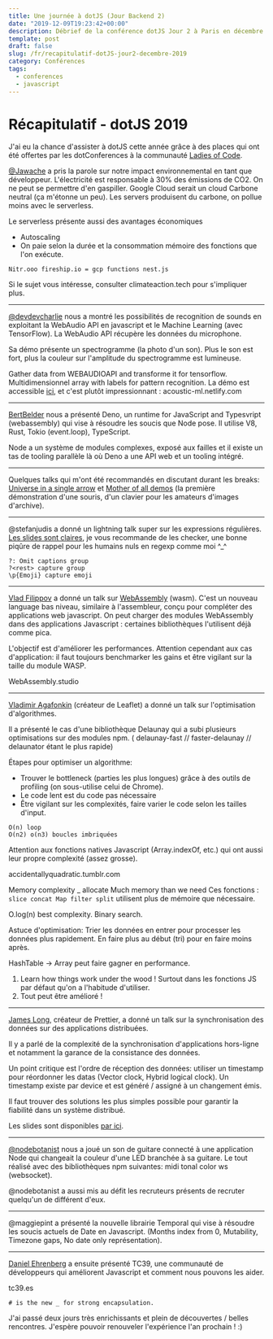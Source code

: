 ```yaml
---
title: Une journée à dotJS (Jour Backend 2)
date: "2019-12-09T19:23:42+00:00"
description: Débrief de la conférence dotJS Jour 2 à Paris en décembre 2019
template: post
draft: false
slug: /fr/recapitulatif-dotJS-jour2-decembre-2019
category: Conférences
tags:
  - conferences
  - javascript
---
```


# Récapitulatif - dotJS 2019 

J'ai eu la chance d'assister à dotJS cette année grâce à des places qui ont été offertes par les dotConferences à la communauté <a href="https://paris.ladiesofcode.com/" target="_blank">Ladies of Code</a>. 

<a href="https://twitter.com/Jawache">@Jawache</a> a pris la parole sur notre impact environnemental en tant que développeur. L'électricité est responsable à 30% des émissions de CO2. On ne peut se permettre d'en gaspiller. 
Google Cloud serait un cloud Carbone neutral (ça m'étonne un peu).
Les servers produisent du carbone, on pollue moins avec le serverless.

Le serverless présente aussi des avantages économiques

- Autoscaling 
- On paie selon la durée et la consommation mémoire des fonctions que l'on exécute.


```
Nitr.ooo fireship.io = gcp functions nest.js
```

Si le sujet vous intéresse, consulter climateaction.tech pour s'impliquer plus.

__________________

<a href="https://twitter.com/devdevcharlie">@devdevcharlie</a> nous a montré les possibilités de recognition de sounds en exploitant la WebAudio API en javascript et le Machine Learning (avec TensorFlow). La WebAudio API récupère les données du microphone.

Sa démo présente un spectrogramme (la photo d'un son). Plus le son est fort, plus la couleur sur l'amplitude du spectrogramme est lumineuse.

Gather data from WEBAUDIOAPI and transforme it for tensorflow. Multidimensionnel array with labels for pattern recognition. La démo est accessible <a href="https://acoustic-ml.netlify.com">ici</a>, et c'est plutôt impressionnant : acoustic-ml.netlify.com

__________________

<a href="http://www.twitter.com/BertBelder">BertBelder</a> nous a présenté Deno, un runtime for JavaScript and Typesvript (webassembly) qui vise à résoudre les soucis que Node pose. Il utilise V8, Rust, Tokio (event.loop), TypeScript.

Node a un système de modules complexes, exposé aux failles et il existe un tas de tooling parallèle là où Deno a une API web et un tooling intégré.

_______

Quelques talks qui m'ont été recommandés en discutant durant les breaks: <a href="https://www.youtube.com/watch?v=qTHGmVrOGZo">Universe in a single arrow</a> et <a href="https://www.youtube.com/watch?v=yJDv-zdhzMY">Mother of all demos</a> (la première démonstration d'une souris, d'un clavier pour les amateurs d'images d'archive).


_______

@stefanjudis a donné un lightning talk super sur les expressions régulières. <a href="https://speakerdeck.com/stefanjudis/regular-expressions-my-secret-love">Les slides sont claires</a>, je vous recommande de les checker, une bonne piqûre de rappel pour les humains nuls en regexp comme moi ^_^

```
?: Omit captions group
?<rest> capture group
\p{Emoji} capture emoji 
```
_______

<a href="https://twitter.com/vladikoff">Vlad Filippov</a> a donné un talk sur <a href="https://docs.google.com/presentation/d/1vunpCYP3ggD7Sfp6Zhvu9fm9DqEt2jsCDPHo93Va0HU/edit">WebAssembly</a> (wasm).
C'est un nouveau language bas niveau, similaire à l'assembleur, conçu pour compléter des applications web javascript. On peut charger des modules WebAssembly dans des applications Javascript : certaines bibliothèques l'utilisent déjà comme pica. 

L'objectif est d'améliorer les performances. Attention cependant aux cas d'application: il faut toujours benchmarker les gains et être vigilant sur la taille du module WASP. 

WebAssembly.studio

_____

<a href="https://twitter.com/mourner">Vladimir Agafonkin</a> (créateur de Leaflet) a donné un talk sur l'optimisation d'algorithmes. 

Il a présenté le cas d'une bibliothèque Delaunay qui a subi plusieurs optimisations sur des modules npm. ( delaunay-fast // faster-delaunay // delaunator étant le plus rapide)

Étapes pour optimiser un algorithme:
- Trouver le bottleneck (parties les plus longues) grâce à des outils de profiling (on sous-utilise celui de Chrome).
- Le code lent est du code pas nécessaire
- Être vigilant sur les complexités, faire varier le code selon les tailles d'input.

```
O(n) loop 
O(n2) o(n3) boucles imbriquées
```

Attention aux fonctions natives Javascript (Array.indexOf, etc.) qui ont aussi leur propre complexité (assez grosse).

accidentallyquadratic.tumblr.com

Memory complexity _ allocate Much memory than we need 
Ces fonctions : `slice concat Map filter split` utilisent plus de  mémoire que nécessaire.

O.log(n) best complexity.
Binary search.

Astuce d'optimisation: Trier les données en entrer pour processer les données plus rapidement. En faire plus au début (tri) pour en faire moins après. 

HashTable -> Array peut faire gagner en performance. 

1. Learn how things work under the wood ! Surtout dans les fonctions JS par défaut qu'on a  l'habitude d'utiliser.
2. Tout peut être amélioré ! 

________

<a href="https://twitter.com/jlongster">James Long</a>, créateur de Prettier, a donné un talk sur la synchronisation des données sur des applications distribuées. 

Il y a parlé de la complexité de la synchronisation d'applications hors-ligne et notamment la garance de la consistance des données. 

Un point critique est l'ordre de réception des données: utiliser un timestamp pour réordonner les datas (Vector clock, Hybrid logical clock). 
Un timestamp existe par device et est généré / assigné à un changement émis.

Il faut trouver des solutions les plus simples possible pour garantir la fiabilité dans un système distribué. 

Les slides sont disponibles <a href="https://jlongster.com/s/dotjs-crdt-slides.pdf">par ici</a>.
____

<a href="https://www.twitter.com/nodebotanist">@nodebotanist</a> nous a joué un son de guitare connecté à une application Node qui changeait la couleur d'une LED branchée à sa guitare. Le tout réalisé avec des bibliothèques npm suivantes: midi tonal color ws (websocket). 

@nodebotanist a aussi mis au défit les recruteurs présents de recruter quelqu'un de différent d'eux.

______

@maggiepint a présenté la nouvelle librairie Temporal qui vise à résoudre les soucis actuels de Date en Javascript. (Months index from 0, Mutability, Timezone gaps, No date only représentation).

_____

<a href="https://www.twitter.com/littledan">Daniel Ehrenberg</a> a ensuite présenté TC39, une communauté de développeurs qui améliorent Javascript et comment nous pouvons les aider.  

tc39.es

```
# is the new _ for strong encapsulation.
```


J'ai passé deux jours très enrichissants et plein de découvertes / belles rencontres. J'espère pouvoir renouveler l'expérience l'an prochain ! :) 